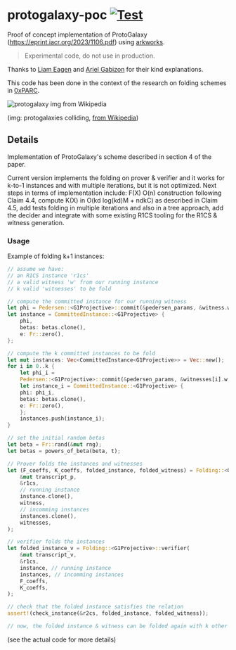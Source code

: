 # protogalaxy-poc [![Test](https://github.com/arnaucube/protogalaxy-poc/workflows/Test/badge.svg)](https://github.com/arnaucube/protogalaxy-poc/actions?query=workflow%3ATest)

Proof of concept implementation of ProtoGalaxy (https://eprint.iacr.org/2023/1106.pdf) using [arkworks](https://github.com/arkworks-rs).

> Experimental code, do not use in production.

Thanks to [Liam Eagen](https://twitter.com/LiamEagen) and [Ariel Gabizon](https://twitter.com/rel_zeta_tech) for their kind explanations.

This code has been done in the context of the research on folding schemes in [0xPARC](https://0xparc.org).

![protogalaxy img from Wikipedia](https://upload.wikimedia.org/wikipedia/commons/thumb/4/49/Stellar_Fireworks_Finale.jpg/303px-Stellar_Fireworks_Finale.jpg)

(img: protogalaxies colliding, [from Wikipedia](https://en.wikipedia.org/wiki/File:Stellar_Fireworks_Finale.jpg))

## Details
Implementation of ProtoGalaxy's scheme described in section 4 of the paper.

Current version implements the folding on prover & verifier and it works for k-to-1 instances and with multiple iterations, but it is not optimized.
Next steps in terms of implementation include: F(X) O(n) construction following Claim 4.4, compute K(X) in O(kd log(kd)M + ndkC) as described in Claim 4.5, add tests folding in multiple iterations and also in a tree approach, add the decider and integrate with some existing R1CS tooling for the R1CS & witness generation.

### Usage

Example of folding k+1 instances:
```rust
// assume we have:
// an R1CS instance 'r1cs'
// a valid witness 'w' from our running instance
// k valid 'witnesses' to be fold

// compute the committed instance for our running witness
let phi = Pedersen::<G1Projective>::commit(&pedersen_params, &witness.w, &witness.r_w);
let instance = CommittedInstance::<G1Projective> {
    phi,
    betas: betas.clone(),
    e: Fr::zero(),
};

// compute the k committed instances to be fold
let mut instances: Vec<CommittedInstance<G1Projective>> = Vec::new();
for i in 0..k {
    let phi_i =
	Pedersen::<G1Projective>::commit(&pedersen_params, &witnesses[i].w, &witnesses[i].r_w);
    let instance_i = CommittedInstance::<G1Projective> {
	phi: phi_i,
	betas: betas.clone(),
	e: Fr::zero(),
    };
    instances.push(instance_i);
}

// set the initial random betas
let beta = Fr::rand(&mut rng);
let betas = powers_of_beta(beta, t);

// Prover folds the instances and witnesses
let (F_coeffs, K_coeffs, folded_instance, folded_witness) = Folding::<G1Projective>::prover(
    &mut transcript_p,
    &r1cs,
    // running instance
    instance.clone(),
    witness,
    // incomming instances
    instances.clone(),
    witnesses,
);

// verifier folds the instances
let folded_instance_v = Folding::<G1Projective>::verifier(
    &mut transcript_v,
    &r1cs,
    instance, // running instance
    instances, // incomming instances
    F_coeffs,
    K_coeffs,
);

// check that the folded instance satisfies the relation
assert!(check_instance(&r2cs, folded_instance, folded_witness));

// now, the folded instance & witness can be folded again with k other instances.
```
(see the actual code for more details)

